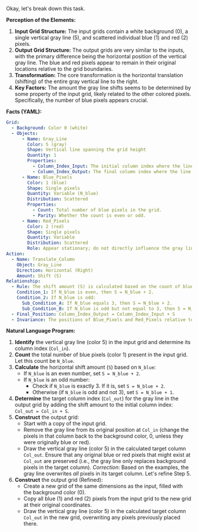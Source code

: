 Okay, let's break down this task.

**Perception of the Elements:**

1.  **Input Grid Structure:** The input grids contain a white background (0), a single vertical gray line (5), and scattered individual blue (1) and red (2) pixels.
2.  **Output Grid Structure:** The output grids are very similar to the inputs, with the primary difference being the horizontal position of the vertical gray line. The blue and red pixels appear to remain in their original locations relative to the grid boundaries.
3.  **Transformation:** The core transformation is the horizontal translation (shifting) of the entire gray vertical line to the right.
4.  **Key Factors:** The amount the gray line shifts seems to be determined by some property of the input grid, likely related to the other colored pixels. Specifically, the number of blue pixels appears crucial.

**Facts (YAML):**


```yaml
Grid:
  - Background: Color 0 (white)
  - Objects:
      - Name: Gray_Line
        Color: 5 (gray)
        Shape: Vertical line spanning the grid height
        Quantity: 1
        Properties:
          - Column_Index_Input: The initial column index where the line resides.
          - Column_Index_Output: The final column index where the line resides after transformation.
      - Name: Blue_Pixels
        Color: 1 (blue)
        Shape: Single pixels
        Quantity: Variable (N_blue)
        Distribution: Scattered
        Properties:
          - Count: Total number of blue pixels in the grid.
          - Parity: Whether the count is even or odd.
      - Name: Red_Pixels
        Color: 2 (red)
        Shape: Single pixels
        Quantity: Variable
        Distribution: Scattered
        Role: Appear stationary; do not directly influence the gray line's movement.
Action:
  - Name: Translate_Column
    Object: Gray_Line
    Direction: Horizontal (Right)
    Amount: Shift (S)
Relationship:
  - Rule: The shift amount (S) is calculated based on the count of blue pixels (N_blue).
    Condition_1: If N_blue is even, then S = N_blue + 2.
    Condition_2: If N_blue is odd:
      Sub_Condition_A: If N_blue equals 3, then S = N_blue + 2.
      Sub_Condition_B: If N_blue is odd but not equal to 3, then S = N_blue + 1.
  - Final_Position: Column_Index_Output = Column_Index_Input + S
  - Invariance: The positions of Blue_Pixels and Red_Pixels relative to the grid boundaries remain unchanged.
```


**Natural Language Program:**

1.  **Identify** the vertical gray line (color 5) in the input grid and determine its column index (`Col_in`).
2.  **Count** the total number of blue pixels (color 1) present in the input grid. Let this count be `N_blue`.
3.  **Calculate** the horizontal shift amount (`S`) based on `N_blue`:
    *   If `N_blue` is an even number, set `S = N_blue + 2`.
    *   If `N_blue` is an odd number:
        *   Check if `N_blue` is exactly 3. If it is, set `S = N_blue + 2`.
        *   Otherwise (if `N_blue` is odd and not 3), set `S = N_blue + 1`.
4.  **Determine** the target column index (`Col_out`) for the gray line in the output grid by adding the shift amount to the initial column index: `Col_out = Col_in + S`.
5.  **Construct** the output grid:
    *   Start with a copy of the input grid.
    *   Remove the gray line from its original position at `Col_in` (change the pixels in that column back to the background color, 0, unless they were originally blue or red).
    *   Draw the vertical gray line (color 5) in the calculated target column `Col_out`. Ensure that any original blue or red pixels that might exist at `Col_out` are preserved (i.e., the gray line only replaces background pixels in the target column). *Correction*: Based on the examples, the gray line overwrites *all* pixels in its target column. Let's refine Step 5.
6.  **Construct** the output grid (Refined):
    *   Create a new grid of the same dimensions as the input, filled with the background color (0).
    *   Copy all blue (1) and red (2) pixels from the input grid to the new grid at their original coordinates.
    *   Draw the vertical gray line (color 5) in the calculated target column `Col_out` in the new grid, overwriting any pixels previously placed there.